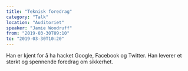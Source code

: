 ```yaml
---
title: "Teknisk foredrag"
category: "Talk"
location: "Auditoriet"
speaker: "Jamie Woodruff"
from: "2019-03-30T09:10"
to: "2019-03-30T10:20"
---
```


Han er kjent for å ha hacket Google, Facebook og Twitter. Han leverer et sterkt og spennende foredrag om sikkerhet.